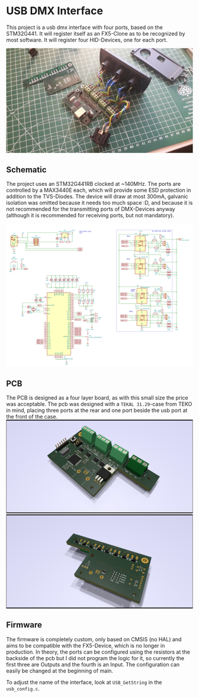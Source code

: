 # USB DMX Interface
This project is a usb dmx interface with four ports, based on the STM32G441. It will register itself as an FX5-Clone as to be recognized by most software. It will register four HID-Devices, one for each port.

![](https://github.com/CShark/usb_dmx/raw/master/Images/project.jpg)

## Schematic
The project uses an STM32G441RB clocked at ~140MHz. The ports are controlled by a MAX3440E each, which will provide some ESD protection in addition to the TVS-Diodes. The device will draw at most 300mA, galvanic isolation was omitted because it needs too much space :D, and because it is not recommended for the transmitting ports of DMX-Devices anyway (although it is recommended for receiving ports, but not mandatory).

![](https://github.com/CShark/usb_dmx/raw/master/Images/schematic.png)

## PCB
The PCB is designed as a four layer board, as with this small size the price was acceptable. The pcb was designed with a `TEKAL 31.29`-case from TEKO in mind, placing three ports at the rear and one port beside the usb port at the front of the case.
![](https://github.com/CShark/usb_dmx/raw/master/Images/render.jpg)
![](https://github.com/CShark/usb_dmx/raw/master/Images/render_2.jpg)

## Firmware
The firmware is completely custom, only based on CMSIS (no HAL) and aims to be compatible with the FX5-Device, which is no longer in production. In theory, the ports can be configured using the resistors at the backside of the pcb but I did not program the logic for it, so currently the first three are Outputs and the fourth is an Input. The configuration can easily be changed at the beginning of main.

To adjust the name of the interface, look at `USB_GetString` in the `usb_config.c`.